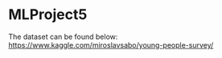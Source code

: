 # MLProject5
The dataset can be found below:
https://www.kaggle.com/miroslavsabo/young-people-survey/
